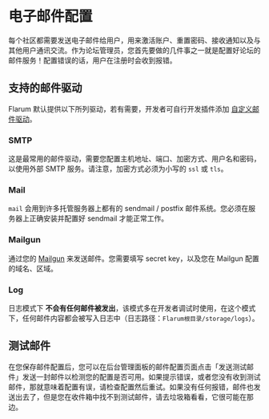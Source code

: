 <template>
  <outdated class="blue"></outdated>
</template>

# 电子邮件配置

每个社区都需要发送电子邮件给用户，用来激活账户、重置密码、接收通知以及与其他用户通讯交流。作为论坛管理员，您首先要做的几件事之一就是配置好论坛的邮件服务！配置错误的话，用户在注册时会收到报错。

## 支持的邮件驱动

Flarum 默认提供以下所列驱动，若有需要，开发者可自行开发插件添加 [自定义邮件驱动](extend/mail.md)。

### SMTP

这是最常用的邮件驱动，需要您配置主机地址、端口、加密方式、用户名和密码，以使用外部 SMTP 服务。请注意，加密方式必须为小写的 `ssl` 或 `tls`。

### Mail

`mail` 会用到许多托管服务器上都有的 sendmail / postfix 邮件系统。您必须在服务器上正确安装并配置好 sendmail 才能正常工作。

### Mailgun

通过您的 [Mailgun](https://www.mailgun.com/) 来发送邮件。您需要填写 secret key，以及您在 Mailgun 配置的域名、区域。

### Log

日志模式下 **不会有任何邮件被发出**，该模式多在开发者调试时使用，在这个模式下，任何邮件内容都会被写入日志中（日志路径：`Flarum根目录/storage/logs`）。

## 测试邮件

在您保存邮件配置后，您可以在后台管理面板的邮件配置页面点击「发送测试邮件」发送一封邮件以检测您的配置是否可用。如果提示错误，或者您没有收到测试邮件，那就意味着配置有误，请检查配置然后重试。如果没有任何报错，邮件也发送出去了，但是您在收件箱中找不到测试邮件，请去垃圾箱看看，它很可能在那边。
